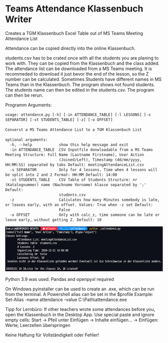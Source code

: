 # Teams Attendance Klassenbuch Writer
Creates a TGM Klassenbuch Excel Table out of MS Teams Meeting Attendance List

Attendance can be copied directly into the online Klassenbuch.

students.csv has to be crated once with all the students you are planing to work with. They can be copied from the Klassenbuch and the class added.
The attendance list can be downloaded from a MS Teams meeting. It is recommeded to download it just bevor the end of the lesson, so the Z number can be calculated.
Sometimes Students have different names in MS Teams than in the Klassenbuch. The program shows not found students. The students name can then be edited in the students.csv. The program can then be rerun.

Programm Arguments:
```
usage: attendance.py [-h] [-in ATTENDANCE_TABLE] [-l LESSONS] [-s SEPARATOR] [-st STUDENTS_TABLE] [-z] [-o OFFSET]

Converst a MS Teams Attendance List to a TGM Klassenbuch List

optional arguments:
  -h, --help            show this help message and exit
  -in ATTENDANCE_TABLE  CSV Inputfile donwloadable from a MS Teams Meeting Structure: Full Name (Lastname Firstname), User Action
                        (Joined/Left), Timestamp (dd/mm/yyyy, HH:MM:SS) separated by tabs Default: meetingAttendanceList.csv
  -s SEPARATOR          Only for 4 lessons, Time when 4 lessons will be split into 2 and 2 Format: HH:MM Default: 14:00
  -st STUDENTS_TABLE    CSV Table of Students Structure: nr (Katalognummer) name (Nachname Vorname) klasse separated by ';' Default:
                        students.csv
  -z                    Calculates how many Minutes somebody is late, or leaves early, with an offset. Values: True when -z set Default:
                        False
  -o OFFSET             Only with calc_z, time someone can be late or leave early, without getting Z. Default: 10
```

![usage](https://github.com/dominikhoebert/Teams-Attendance-Klassenbuch-Writer/blob/main/readme%20pictures/usage.png)

Python 3.9 was used.
Pandas and openpyxl required

On Windows pyinstaller can be used to create an .exe, which can be run from the terminal.
A Powershell alias can be set in the $profile
Example:  Set-Alias -name attendance -value C:\Path\attendance.exe

Tipp for Lernbüro:
If other teachers wrote some attendances before you, open the Klassenbuch in the Desktop App.
Use special paste and ignore empty cells: Start -> Pfeil unter Einfügen -> Inhalte einfügen... -> Einfügen: Werte; Leerzellen überspringen

Keine Haftung für Vollständigkeit oder Fehler!
